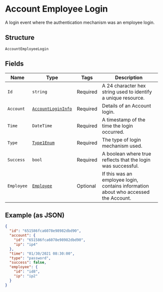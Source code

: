 
# Account Employee Login

A login event where the authentication mechanism was an employee login.

## Structure

`AccountEmployeeLogin`

## Fields

| Name | Type | Tags | Description |
|  --- | --- | --- | --- |
| `Id` | `string` | Required | A 24 character hex string used to identify a unique resource. |
| `Account` | [`AccountLoginInfo`](../../doc/models/account-login-info.md) | Required | Details of an Account login. |
| `Time` | `DateTime` | Required | A timestamp of the time the login occurred. |
| `Type` | [`Type1Enum`](../../doc/models/type-1-enum.md) | Required | The type of login mechanism used. |
| `Success` | `bool` | Required | A boolean where true reflects that the login was successful. |
| `Employee` | [`Employee`](../../doc/models/employee.md) | Optional | If this was an employee login, contains information about who accessed the Account. |

## Example (as JSON)

```json
{
  "id": "651586fca6078e98982dbd90",
  "account": {
    "id": "651586fca6078e98982dbd90",
    "ip": "ip4"
  },
  "time": "01/30/2021 08:30:00",
  "type": "password",
  "success": false,
  "employee": {
    "id": "id8",
    "ip": "ip2"
  }
}
```

